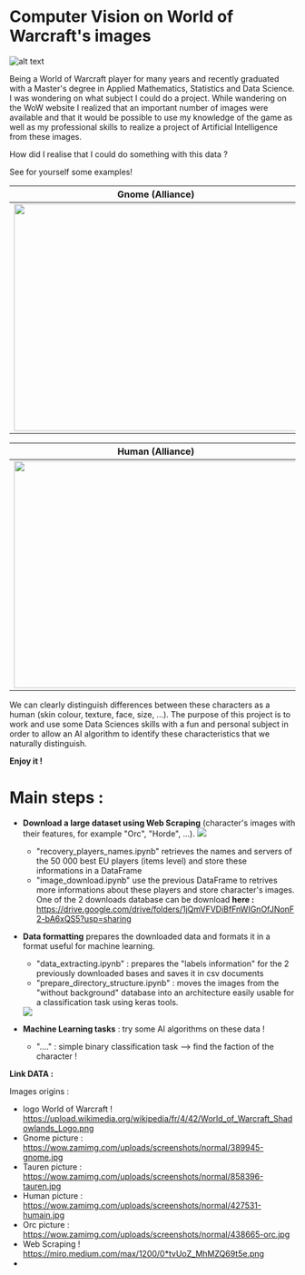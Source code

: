 # Computer Vision on World of Warcraft's images

![alt text](https://upload.wikimedia.org/wikipedia/fr/4/42/World_of_Warcraft_Shadowlands_Logo.png)

Being a World of Warcraft player for many years and recently graduated with a Master's degree in Applied Mathematics, Statistics and Data Science. I was wondering on what subject I could do a project. 
While wandering on the WoW website I realized that an important number of images were available and that it would be possible to use my knowledge of the game as well as my professional skills to realize a project of Artificial Intelligence from these images.

How did I realise that I could do something with this data ? 

See for yourself some examples!



Gnome (Alliance)             |  Tauren (Horde)
:-------------------------:|:-------------------------:
<img src="https://wow.zamimg.com/uploads/screenshots/normal/389945-gnome.jpg" width="500" height="400">  |  <img src="https://wow.zamimg.com/uploads/screenshots/normal/858396-tauren.jpg" width="500" height="400"> 

Human (Alliance)             |   Orc (Horde)
:-------------------------:|:-------------------------:
<img src="https://wow.zamimg.com/uploads/screenshots/normal/427531-humain.jpg" width="500" height="400"> | <img src="https://wow.zamimg.com/uploads/screenshots/normal/438665-orc.jpg" width="500" height="400">

We can clearly distinguish differences between these characters as a human (skin colour, texture, face, size, ...). The purpose of this project is to work and use some Data Sciences skills with a fun and personal subject in order to allow an AI algorithm to identify these characteristics that we naturally distinguish.

**Enjoy it !**

 # Main steps :
 - **Download a large dataset using Web Scraping** (character's images with their features, for example "Orc", "Horde", ...). 
    <img src="https://miro.medium.com/max/1200/0*tvUoZ_MhMZQ69t5e.png">
    - "recovery_players_names.ipynb" retrieves the names and servers of the 50 000 best EU players (items level) and store these informations in a DataFrame
    - "image_download.ipynb" use the previous DataFrame to retrives more informations about these players and store character's images.
      One of the 2 downloads database can be download **here :** https://drive.google.com/drive/folders/1jQmVFVDiBfFnWIGnOfJNonF2-bA6xQS5?usp=sharing

 - **Data formatting** prepares the downloaded data and formats it in a format useful for machine learning.    
    - "data_extracting.ipynb" : prepares the "labels information" for the 2 previously downloaded bases and saves it in csv documents
    - "prepare_directory_structure.ipynb" : moves the images from the "without background" database into an architecture easily usable for a classification task using keras       tools. 
    
    <img src="https://scontent-mrs2-2.xx.fbcdn.net/v/t1.15752-9/129598791_1234404036944097_2302524932097460726_n.png?_nc_cat=102&ccb=2&_nc_sid=ae9488&_nc_ohc=gfD077toyaEAX8-j65e&_nc_ht=scontent-mrs2-2.xx&oh=95c6de9e868dba5d0b5def9ada468024&oe=5FEAEEDF">
   
 - **Machine Learning tasks** : try some AI algorithms on these data !
    - "...." : simple binary classification task --> find the faction of the character !
    
    
      





**Link DATA :** 

Images origins :
 - logo World of Warcraft ! https://upload.wikimedia.org/wikipedia/fr/4/42/World_of_Warcraft_Shadowlands_Logo.png
 - Gnome picture : https://wow.zamimg.com/uploads/screenshots/normal/389945-gnome.jpg
 - Tauren picture : https://wow.zamimg.com/uploads/screenshots/normal/858396-tauren.jpg
 - Human picture : https://wow.zamimg.com/uploads/screenshots/normal/427531-humain.jpg
 - Orc picture : https://wow.zamimg.com/uploads/screenshots/normal/438665-orc.jpg
 - Web Scraping ! https://miro.medium.com/max/1200/0*tvUoZ_MhMZQ69t5e.png
 - 
 
